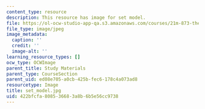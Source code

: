 ```yaml
---
content_type: resource
description: This resource has image for set model.
file: https://ol-ocw-studio-app-qa.s3.amazonaws.com/courses/21m-873-theater-arts-topics-fall-2004-january-iap-2005/422bfcfa808536683a8b6b5e56cc9738_set_model.jpg
file_type: image/jpeg
image_metadata:
  caption: ''
  credit: ''
  image-alt: ''
learning_resource_types: []
ocw_type: OCWImage
parent_title: Study Materials
parent_type: CourseSection
parent_uid: ed08e705-a0cb-425b-fec6-178c4a073ad8
resourcetype: Image
title: set_model.jpg
uid: 422bfcfa-8085-3668-3a8b-6b5e56cc9738
---
```

